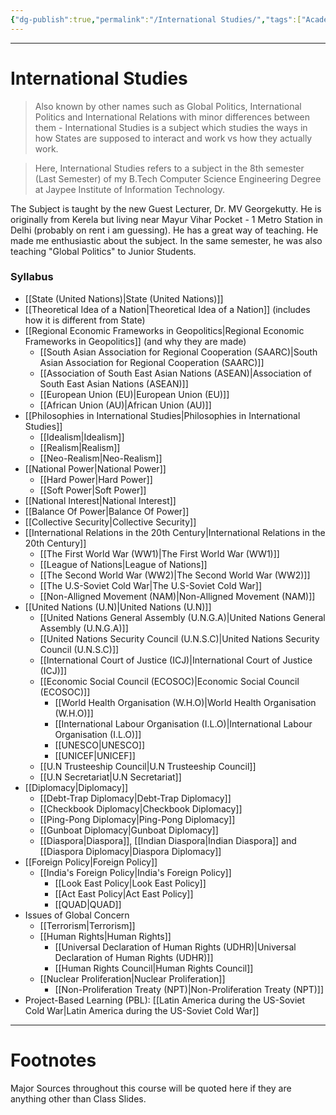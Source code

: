 ```yaml
---
{"dg-publish":true,"permalink":"/International Studies/","tags":["Academics","politics"]}
---
```



---
# International Studies
> Also known by other names such as Global Politics, International Politics and International Relations with minor differences between them - International Studies is a subject which studies the ways in how States are supposed to interact and work vs how they actually work.

> Here, International Studies refers to a subject in the 8th semester (Last Semester) of my B.Tech Computer Science Engineering Degree at Jaypee Institute of Information Technology.

The Subject is taught by the new Guest Lecturer, Dr. MV Georgekutty. He is originally from Kerela but living near Mayur Vihar Pocket - 1 Metro Station in Delhi (probably on rent i am guessing). He has a great way of teaching. He made me enthusiastic about the subject. In the same semester, he was also teaching "Global Politics" to Junior Students.

### Syllabus
- [[State (United Nations)\|State (United Nations)]]
- [[Theoretical Idea of a Nation\|Theoretical Idea of a Nation]] (includes how it is different from State)
- [[Regional Economic Frameworks in Geopolitics\|Regional Economic Frameworks in Geopolitics]] (and why they are made)
	- [[South Asian Association for Regional Cooperation (SAARC)\|South Asian Association for Regional Cooperation (SAARC)]]
	- [[Association of South East Asian Nations (ASEAN)\|Association of South East Asian Nations (ASEAN)]]
	- [[European Union (EU)\|European Union (EU)]]
	- [[African Union (AU)\|African Union (AU)]]
- [[Philosophies in International Studies\|Philosophies in International Studies]]
	- [[Idealism\|Idealism]]
	- [[Realism\|Realism]]
	- [[Neo-Realism\|Neo-Realism]]
- [[National Power\|National Power]]
	- [[Hard Power\|Hard Power]]
	- [[Soft Power\|Soft Power]]
- [[National Interest\|National Interest]]
- [[Balance Of Power\|Balance Of Power]]
- [[Collective Security\|Collective Security]]
- [[International Relations in the 20th Century\|International Relations in the 20th Century]]
	- [[The First World War (WW1)\|The First World War (WW1)]]
	- [[League of Nations\|League of Nations]]
	- [[The Second World War (WW2)\|The Second World War (WW2)]]
	- [[The U.S-Soviet Cold War\|The U.S-Soviet Cold War]]
	- [[Non-Alligned Movement (NAM)\|Non-Alligned Movement (NAM)]]
- [[United Nations (U.N)\|United Nations (U.N)]]
	- [[United Nations General Assembly (U.N.G.A)\|United Nations General Assembly (U.N.G.A)]]
	- [[United Nations Security Council (U.N.S.C)\|United Nations Security Council (U.N.S.C)]]
	- [[International Court of Justice (ICJ)\|International Court of Justice (ICJ)]]
	- [[Economic Social Council (ECOSOC)\|Economic Social Council (ECOSOC)]]
		- [[World Health Organisation (W.H.O)\|World Health Organisation (W.H.O)]]
		- [[International Labour Organisation (I.L.O)\|International Labour Organisation (I.L.O)]]
		- [[UNESCO\|UNESCO]]
		- [[UNICEF\|UNICEF]]
	- [[U.N Trusteeship Council\|U.N Trusteeship Council]]
	- [[U.N Secretariat\|U.N Secretariat]]
- [[Diplomacy\|Diplomacy]]
	- [[Debt-Trap Diplomacy\|Debt-Trap Diplomacy]]
	- [[Checkbook Diplomacy\|Checkbook Diplomacy]]
	- [[Ping-Pong Diplomacy\|Ping-Pong Diplomacy]]
	- [[Gunboat Diplomacy\|Gunboat Diplomacy]]
	- [[Diaspora\|Diaspora]], [[Indian Diaspora\|Indian Diaspora]] and [[Diaspora Diplomacy\|Diaspora Diplomacy]]
- [[Foreign Policy\|Foreign Policy]]
	- [[India's Foreign Policy\|India's Foreign Policy]]
		- [[Look East Policy\|Look East Policy]]
		- [[Act East Policy\|Act East Policy]]
		- [[QUAD\|QUAD]]
- Issues of Global Concern
	- [[Terrorism\|Terrorism]]
	- [[Human Rights\|Human Rights]]
		- [[Universal Declaration of Human Rights (UDHR)\|Universal Declaration of Human Rights (UDHR)]]
		- [[Human Rights Council\|Human Rights Council]]
	- [[Nuclear Proliferation\|Nuclear Proliferation]]
		- [[Non-Proliferation Treaty (NPT)\|Non-Proliferation Treaty (NPT)]]
- Project-Based Learning (PBL): [[Latin America during the US-Soviet Cold War\|Latin America during the US-Soviet Cold War]]


---
# Footnotes
Major Sources throughout this course will be quoted here if they are anything other than Class Slides.